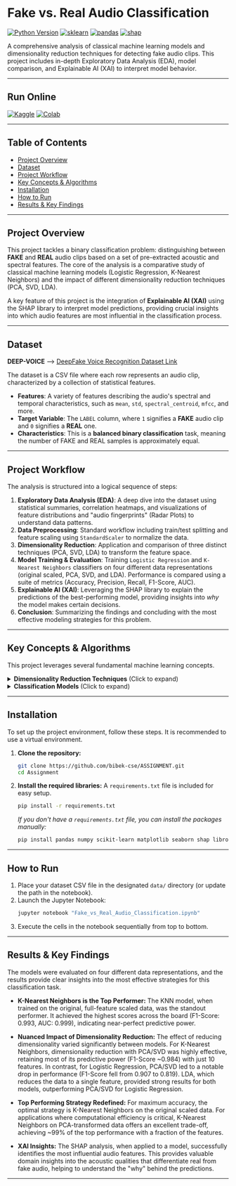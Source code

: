 # Fake vs. Real Audio Classification

[![Python Version](https://img.shields.io/badge/Python-3.8+-blue.svg)](https://www.python.org/downloads/)
[![sklearn](https://img.shields.io/badge/scikit--learn-✓-orange)](https://scikit-learn.org/stable/)
[![pandas](https://img.shields.io/badge/pandas-✓-blue)](https://pandas.pydata.org/)
[![shap](https://img.shields.io/badge/SHAP-✓-purple)](https://shap.readthedocs.io/en/latest/)

A comprehensive analysis of classical machine learning models and dimensionality reduction techniques for detecting fake audio clips. This project includes in-depth Exploratory Data Analysis (EDA), model comparison, and Explainable AI (XAI) to interpret model behavior.

---

## Run Online

[![Kaggle](https://kaggle.com/static/images/open-in-kaggle.svg)](https://www.kaggle.com/code/bibekdas012/apr-assignment)
[![Colab](https://colab.research.google.com/assets/colab-badge.svg)](https://colab.research.google.com/github/bibek-cse/ASSIGNMENT/blob/main/Fake_vs_Real_Audio_Classification.ipynb)  

---

##  Table of Contents
- [Project Overview](#-project-overview)
- [Dataset](#-dataset)
- [Project Workflow](#-project-workflow)
- [Key Concepts & Algorithms](#-key-concepts--algorithms)
- [Installation](#-installation)
- [How to Run](#-how-to-run)
- [Results & Key Findings](#-results--key-findings)
  
---

## Project Overview

This project tackles a binary classification problem: distinguishing between **FAKE** and **REAL** audio clips based on a set of pre-extracted acoustic and spectral features. The core of the analysis is a comparative study of classical machine learning models (Logistic Regression, K-Nearest Neighbors) and the impact of different dimensionality reduction techniques (PCA, SVD, LDA).

A key feature of this project is the integration of **Explainable AI (XAI)** using the SHAP library to interpret model predictions, providing crucial insights into which audio features are most influential in the classification process.

---

## Dataset  

**DEEP-VOICE** --> [DeepFake Voice Recognition Dataset Link](https://www.kaggle.com/datasets/birdy654/deep-voice-deepfake-voice-recognition/data)

The dataset is a CSV file where each row represents an audio clip, characterized by a collection of statistical features.

-   **Features**: A variety of features describing the audio's spectral and temporal characteristics, such as `mean`, `std`, `spectral_centroid`, `mfcc`, and more.
-   **Target Variable**: The `LABEL` column, where `1` signifies a **FAKE** audio clip and `0` signifies a **REAL** one.
-   **Characteristics**: This is a **balanced binary classification** task, meaning the number of FAKE and REAL samples is approximately equal.

---

## Project Workflow

The analysis is structured into a logical sequence of steps:

1.  **Exploratory Data Analysis (EDA)**: A deep dive into the dataset using statistical summaries, correlation heatmaps, and visualizations of feature distributions and "audio fingerprints" (Radar Plots) to understand data patterns.
2.  **Data Preprocessing**: Standard workflow including train/test splitting and feature scaling using `StandardScaler` to normalize the data.
3.  **Dimensionality Reduction**: Application and comparison of three distinct techniques (PCA, SVD, LDA) to transform the feature space.
4.  **Model Training & Evaluation**: Training `Logistic Regression` and `K-Nearest Neighbors` classifiers on four different data representations (original scaled, PCA, SVD, and LDA). Performance is compared using a suite of metrics (Accuracy, Precision, Recall, F1-Score, AUC).
5.  **Explainable AI (XAI)**: Leveraging the SHAP library to explain the predictions of the best-performing model, providing insights into *why* the model makes certain decisions.
6.  **Conclusion**: Summarizing the findings and concluding with the most effective modeling strategies for this problem.

---

## Key Concepts & Algorithms

This project leverages several fundamental machine learning concepts.

<details>
<summary><b>Dimensionality Reduction Techniques</b> (Click to expand)</summary>

Dimensionality reduction is the process of reducing the number of input features. This is useful for improving model performance, reducing computational cost, and mitigating the "curse of dimensionality."

-   **Principal Component Analysis (PCA)**: An **unsupervised** technique that finds orthogonal (uncorrelated) components that capture the maximum variance in the data. By keeping only the top `k` components, we retain most of the information in a lower-dimensional space.

-   **Singular Value Decomposition (SVD)**: A matrix factorization technique used via `TruncatedSVD`. It is similar to PCA but can be more numerically stable and works well with sparse data.

-   **Linear Discriminant Analysis (LDA)**: A **supervised** technique that finds the feature subspace that maximizes the separability between classes. It aims to maximize the distance between class means while minimizing the variance within each class.

</details>

<details>
<summary><b>Classification Models</b> (Click to expand)</summary>

-   **Logistic Regression**: A linear model that uses a sigmoid function to output a probability for binary classification. It is highly interpretable and serves as a strong baseline.

-   **K-Nearest Neighbors (KNN)**: A non-parametric, instance-based algorithm that classifies a new data point based on the majority class of its `k` nearest neighbors in the feature space.

</details>

---

## Installation

To set up the project environment, follow these steps. It is recommended to use a virtual environment.

1.  **Clone the repository:**
    ```bash
    git clone https://github.com/bibek-cse/ASSIGNMENT.git
    cd Assignment
    ```

2.  **Install the required libraries:**
    A `requirements.txt` file is included for easy setup.
    ```bash
    pip install -r requirements.txt
    ```
    *If you don't have a `requirements.txt` file, you can install the packages manually:*
    ```bash
    pip install pandas numpy scikit-learn matplotlib seaborn shap librosa
    ```

---

## How to Run

1.  Place your dataset CSV file in the designated `data/` directory (or update the path in the notebook).
2.  Launch the Jupyter Notebook:
    ```bash
    jupyter notebook "Fake_vs_Real_Audio_Classification.ipynb"
    ```
3.  Execute the cells in the notebook sequentially from top to bottom.

---

## Results & Key Findings

The models were evaluated on four different data representations, and the results provide clear insights into the most effective strategies for this classification task.

- **K-Nearest Neighbors is the Top Performer:** The KNN model, when trained on the original, full-feature scaled data, was the standout performer. It achieved the highest scores across the board (F1-Score: 0.993, AUC: 0.999), indicating near-perfect predictive power.

- **Nuanced Impact of Dimensionality Reduction:** The effect of reducing dimensionality varied significantly between models. For K-Nearest Neighbors, dimensionality reduction with PCA/SVD was highly effective, retaining most of its predictive power (F1-Score ~0.984) with just 10 features. In contrast, for Logistic Regression, PCA/SVD led to a notable drop in performance (F1-Score fell from 0.907 to 0.819). LDA, which reduces the data to a single feature, provided strong results for both models, outperforming PCA/SVD for Logistic Regression.

- **Top Performing Strategy Redefined:** For maximum accuracy, the optimal strategy is K-Nearest Neighbors on the original scaled data. For applications where computational efficiency is critical, K-Nearest Neighbors on PCA-transformed data offers an excellent trade-off, achieving ~99% of the top performance with a fraction of the features.

- **XAI Insights:** The SHAP analysis, when applied to a model, successfully identifies the most influential audio features. This provides valuable domain insights into the acoustic qualities that differentiate real from fake audio, helping to understand the "why" behind the predictions.

---
